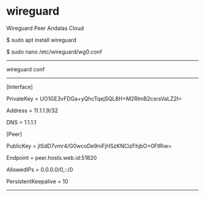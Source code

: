 # wireguard
Wireguard Peer Andalas Cloud

$ sudo apt install wireguard

$ sudo nano /etc/wireguard/wg0.conf

------------------------------------------------------------

wireguard conf

------------------------------------------------------------

[Interface]

PrivateKey = UO1GE3vFDGa+yQhcTqejSQL8H+M2RlmB2csrsVaLZ2I=

Address = 11.1.1.9/32

DNS = 1.1.1.1



[Peer]

PublicKey = jISdD7vmr4/G0wcoDe9niFjHSzKNCizFhjbO+0FtRiw=

Endpoint = peer.hosts.web.id:51820

AllowedIPs = 0.0.0.0/0,::/0

PersistentKeepalive = 10


-----------------------------------------------------------
